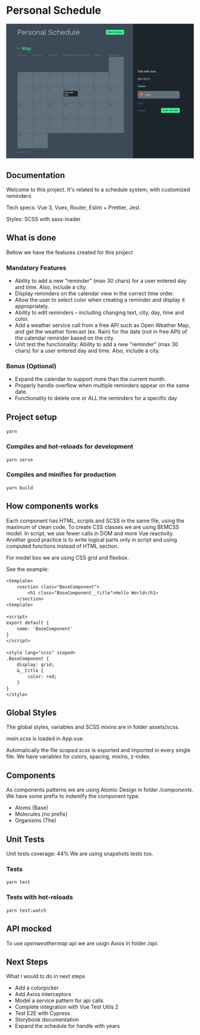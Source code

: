 # Personal Schedule

![project preview](/public/screenshot.png "Project preview")
## Documentation

Welcome to this project. It's related to a schedule system, with customized reminders.

Tech specs: Vue 3, Vuex, Router, Eslint + Prettier, Jest.

Styles: SCSS with sass-loader

## What is done

Bellow we have the features created for this project
### Mandatory Features

* Ability to add a new "reminder" (max 30 chars) for a user entered day and time. Also,
include a city.
* Display reminders on the calendar view in the correct time order.
* Allow the user to select color when creating a reminder and display it appropriately.
* Ability to edit reminders – including changing text, city, day, time and color.
* Add a weather service call from a free API such as Open Weather Map, and get the
weather forecast (ex. Rain) for the date (not in free API) of the calendar reminder based on the city.
* Unit test the functionality: Ability to add a new "reminder" (max 30 chars) for a user
entered day and time. Also, include a city.
### Bonus (Optional)

* Expand the calendar to support more than the current month.
* Properly handle overflow when multiple reminders appear on the same date.
* Functionality to delete one or ALL the reminders for a specific day
## Project setup
```
yarn
```

### Compiles and hot-reloads for development
```
yarn serve
```

### Compiles and minifies for production
```
yarn build
```

## How components works

Each component has HTML, scripts and SCSS in the same file, using the maximum of clean code. To create CSS classes we are using BEMCSS model. In script, we use fewer calls in DOM and more Vue reactivity. Another good practice is to write logical parts only in script and using computed functions instead of HTML section.

For model box we are using CSS grid and flexbox.

See the example:
```vue
<template>
    <section class="BaseComponent">
        <h1 class="BaseComponent__title">Hello World</h1>
    </section>
<template>

<script>
export default {
    name: 'BaseComponent'
}
</script>

<style lang="scss" scoped>
.BaseComponent {
    display: grid;
    &__title {
        color: red;
    }
}
</style>
```

## Global Styles

The global styles, variables and SCSS mixins are in folder assets/scss.

*main.scss* is loaded in App.vue.

Automatically the file *scoped.scss* is exported and imported in every single file. We have variables for colors, spacing, mixins, z-index.

## Components

As components patterns we are using Atomic Design in folder */components*.
We have some prefix to indentify the component type.

* Atoms (Base)
* Molecules (no prefix)
* Organisms (The)

## Unit Tests

Unit tests coverage: 44%
We are using snapshots tests too.

### Tests
```
yarn test
```

### Tests with hot-reloads
```
yarn test:watch
```

## API mocked

To use *openweathermap* api we are usign Axios in folder */api*.

## Next Steps

What I would to do in next steps

* Add a colorpicker
* Add Axios interceptors
* Model a service pattern for api calls
* Complete integration with Vue Test Utils 2
* Test E2E with Cypress
* Storybook documentation
* Expand the schedule for handle with years

